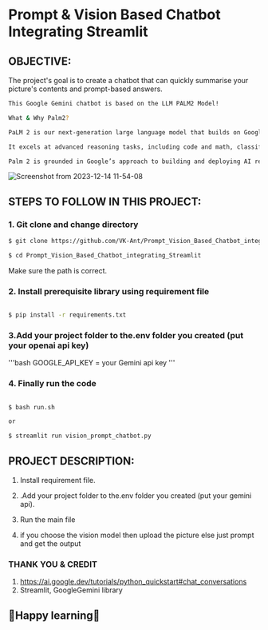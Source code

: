 # **Prompt & Vision Based Chatbot Integrating Streamlit**

## **OBJECTIVE:**

The project's goal is to create a chatbot that can quickly summarise your picture's contents and prompt-based answers.
```bash
This Google Gemini chatbot is based on the LLM PALM2 Model!

What & Why Palm2?

PaLM 2 is our next-generation large language model that builds on Google’s legacy of breakthrough research in machine learning and responsible AI.

It excels at advanced reasoning tasks, including code and math, classification and question answering, translation and multilingual proficiency, and natural language generation better than our previous state-of-the-art LLMs, including PaLM. It can accomplish these tasks because of the way it was built – bringing together compute-optimal scaling, an improved dataset mixture, and model architecture improvements.

Palm 2 is grounded in Google’s approach to building and deploying AI responsibly. All versions of PaLM 2 are evaluated rigorously for potential harms and biases, capabilities, and downstream uses in research and in-product applications. PaLM 2 is used in other state-of-the-art models, like Sec-PaLM. We continue to implement the latest versions of PaLM 2 in generative AI tools like the PaLM API and Bard.
```

   
![Screenshot from 2023-12-14 11-54-08](https://github.com/VK-Ant/Prompt_Vision_Based_Chatbot_integrating_Streamlit/assets/75832198/7a239812-c593-47b6-9740-723c57f8fa72)

## **STEPS TO FOLLOW IN THIS PROJECT:**

### **1. Git clone and change directory**

```bash
$ git clone https://github.com/VK-Ant/Prompt_Vision_Based_Chatbot_integrating_Streamlit.git

$ cd Prompt_Vision_Based_Chatbot_integrating_Streamlit
```
Make sure the path is correct.

### **2. Install prerequisite library using requirement file**

```bash

$ pip install -r requirements.txt

```

### **3.Add your project folder to the.env folder you created (put your openai api key)**

'''bash
GOOGLE_API_KEY = your Gemini api key
'''

### **4. Finally run the code**

```bash

$ bash run.sh

or

$ streamlit run vision_prompt_chatbot.py

```



## **PROJECT DESCRIPTION:**

1. Install requirement file.

2. .Add your project folder to the.env folder you created (put your gemini api).

3. Run the main file

4. if you choose the vision model then upload the picture else just prompt and get the output


### **THANK YOU & CREDIT**

1. https://ai.google.dev/tutorials/python_quickstart#chat_conversations
2. Streamlit, GoogleGemini library



## **🤗Happy learning🤗**
